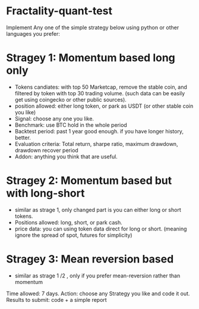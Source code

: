 # Fractality-quant-test

Implement Any one of the simple strategy below using python or other languages you prefer: 

# Stragey 1: Momentum based long only
* Tokens candiates: with top 50 Marketcap, remove the stable coin, and filtered by token with top 30 trading volume. (such data can be easily get using coingecko or other public sources).
* position allowed: either long token, or park as USDT (or other stable coin you like)
* Signal: choose any one you like.
* Benchmark: use BTC hold in the whole period
* Backtest period: past 1 year good enough. if you have longer history, better.
* Evaluation criteria: Total return, sharpe ratio, maximum drawdown, drawdown recover period
* Addon: anything you think that are useful.

# Stragey 2: Momentum based but with long-short
* similar as strage 1, only changed part is you can either long or short tokens.
* Positions allowed: long, short, or park cash.
* price data: you can using token data direct for long or short. (meaning ignore the spread of spot, futures for simplicity)

# Stragey 3: Mean reversion based
* similar as strage 1 /2 , only if you prefer mean-reversion rather than momentum

Time allowed: 7 days. 
Action: choose any Strategy you like and code it out. 
Results to submit: code + a simple report 
